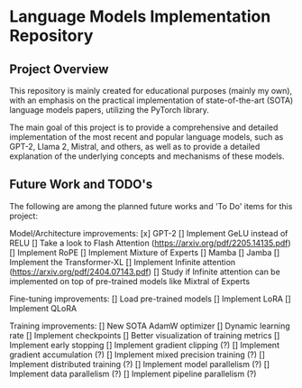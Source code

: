 # Language Models Implementation Repository

## Project Overview

This repository is mainly created for educational purposes (mainly my own), with an emphasis on the practical implementation of state-of-the-art (SOTA) language models papers, utilizing the PyTorch library.

The main goal of this project is to provide a comprehensive and detailed implementation of the most recent and popular language models, such as GPT-2, Llama 2, Mistral, and others, as well as to provide a detailed explanation of the underlying concepts and mechanisms of these models.

## Future Work and TODO's

The following are among the planned future works and 'To Do' items for this project:

Model/Architecture improvements:
[x] GPT-2
[] Implement GeLU instead of RELU
[] Take a look to Flash Attention (https://arxiv.org/pdf/2205.14135.pdf)
[] Implement RoPE
[] Implement Mixture of Experts
[] Mamba
[] Jamba
[] Implement the Transformer-XL
[] Implement Infinite attention (https://arxiv.org/pdf/2404.07143.pdf)
[] Study if Infinite attention can be implemented on top of pre-trained models like Mixtral of Experts

Fine-tuning improvements:
[] Load pre-trained models
[] Implement LoRA
[] Implement QLoRA

Training improvements:
[] New SOTA AdamW optimizer
[] Dynamic learning rate
[] Implement checkpoints
[] Better visualization of training metrics
[] Implement early stopping
[] Implement gradient clipping (?)
[] Implement gradient accumulation (?)
[] Implement mixed precision training (?)
[] Implement distributed training (?)
[] Implement model parallelism (?)
[] Implement data parallelism (?)
[] Implement pipeline parallelism (?)
